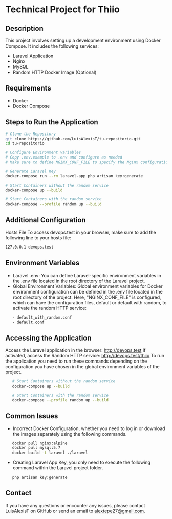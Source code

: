 # Technical Project for Thiio

## Description

This project involves setting up a development environment using Docker Compose. It includes the following services:

- Laravel Application
- Nginx
- MySQL
- Random HTTP Docker Image (Optional)

## Requirements

- Docker
- Docker Compose

## Steps to Run the Application

```sh
# Clone the Repository
git clone https://github.com/LuisAlexisT/tu-repositorio.git
cd tu-repositorio

# Configure Environment Variables
# Copy .env.example to .env and configure as needed
# Make sure to define NGINX_CONF_FILE to specify the Nginx configuration file to use

# Generate Laravel Key
docker-compose run --rm laravel-app php artisan key:generate

# Start Containers without the random service
docker-compose up --build

# Start Containers with the random service
docker-compose --profile random up --build
```

## Additional Configuration
Hosts File
To access devops.test in your browser, make sure to add the following line to your hosts file:
```sh
127.0.0.1 devops.test
```

## Environment Variables
- Laravel .env: You can define Laravel-specific environment variables in the .env file located in the root directory of the Laravel project.
- Global Environment Variables: Global environment variables for Docker environment configuration can be defined in the .env file located in the root directory of the project. Here, "NGINX_CONF_FILE" is configured, which can have the configuration files, default or default with random, to activate the random HTTP service:
```sh
   - default_with_random.conf
   - default.conf
```

## Accessing the Application
Access the Laravel application in the browser: http://devops.test
If activated, access the Random HTTP service: http://devops.test/thiio
To run the application you need to run these commands depending on the configuration you have chosen in the global environment variables of the project.
```sh
   # Start Containers without the random service
   docker-compose up --build

   # Start Containers with the random service
   docker-compose --profile random up --build
```

## Common Issues
- Incorrect Docker Configuration, whether you need to log in or download the images separately using the following commands.
```sh
   docker pull nginx:alpine
   docker pull mysql:5.7
   docker build -t laravel ./laravel
```
- Creating Laravel App Key, you only need to execute the following command within the Laravel project folder.
```sh
   php artisan key:generate
```
## Contact
If you have any questions or encounter any issues, please contact LuisAlexisT on GitHub or send an email to alextepe27@gmail.com.